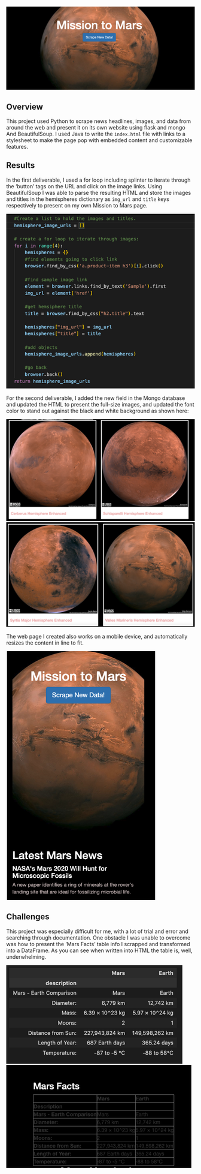 
![header](images/header.png)

## Overview

This project used Python to scrape news headlines, images, and data from around the web and present it on its own website using flask and mongo And BeautifulSoup.  I used Java to write the `index.html` file with links to a stylesheet to make the page pop with embedded content and customizable features.  

## Results

In the first deliverable, I used a for loop including splinter to iterate through the ‘button’ tags on the URL and click on the image links.  Using BeautifulSoup I was able to parse the resulting HTML and store the images and titles in the hemispheres dictionary as `img_url` and `title` keys respectively to present on my own Mission to Mars page. 

![deliverable1](images/deliverable1.png) 

For the second deliverable, I added the new field in the Mongo database and updated the HTML to present the full-size images, and updated the font color to stand out against the black and white background as shown here:

![hemispheres1](images/hemispheres1.png) 
![hemipheres2](images/hemipheres2.png) 

The web page I created also works on a mobile device, and automatically resizes the content in line to fit.

![mobile](images/mobile.png) 

## Challenges

This project was especially difficult for me, with a lot of trial and error and searching through documentation.  One obstacle I was unable to overcome was how to present the ‘Mars Facts’ table info I scrapped and transformed into a DataFrame.  As you can see when written into HTML the table is, well, underwhelming.

![df1](images/df1.png)   ![df](images/df.png) 
